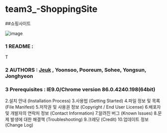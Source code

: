 # team3_-ShoppingSite
##쇼핑사이트

![image](link)


### 1 README : 
T

### 2 AUTHORS : [Jeuk](https://github.com/jeuk817) , Yoonsoo, Pooreum, Sohee, Yongsun, Jonghyeon

### 3 Prerequisites : IE9.0/Chrome version 86.0.4240.198(64bit)
2.설치 안내 (Installation Process)
3.사용법 (Getting Started)
4.파일 정보 및 목록 (File Manifest)
5.저작권 및 사용권 정보 (Copyright / End User License)
6.배포자 및 개발자의 연락처 정보 (Contact Information)
7.알려진 버그 (Known Issues)
8.문제 발생에 대한 해결책 (Troubleshooting)
9.크레딧 (Credit)
10.업데이트 정보 (Change Log)
